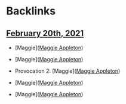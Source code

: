 
# Backlinks
## [February 20th, 2021](<February 20th, 2021.md>)
- [Maggie]([Maggie Appleton](<Maggie Appleton.md>))

- [Maggie]([Maggie Appleton](<Maggie Appleton.md>))

- Provocation 2: [Maggie]([Maggie Appleton](<Maggie Appleton.md>))

- [Maggie]([Maggie Appleton](<Maggie Appleton.md>))

- [Maggie]([Maggie Appleton](<Maggie Appleton.md>))

